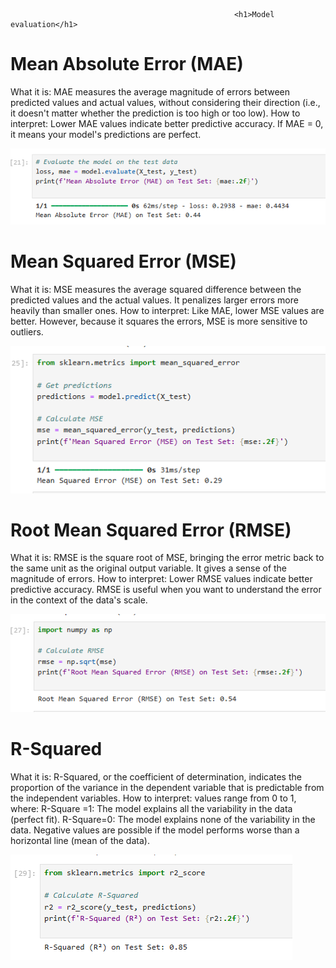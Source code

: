                                                       <h1>Model evaluation</h1>
 <h1>Mean Absolute Error (MAE)</h1>
What it is: MAE measures the average magnitude of errors between predicted values and actual values, without considering their direction (i.e., it doesn't matter whether the prediction is too high or too low).
How to interpret: Lower MAE values indicate better predictive accuracy. If MAE = 0, it means your model's predictions are perfect.

![Alt text](MAE.png)



<h1>Mean Squared Error (MSE)</h1>
What it is: MSE measures the average squared difference between the predicted values and the actual values. It penalizes larger errors more heavily than smaller ones.
How to interpret: Like MAE, lower MSE values are better. However, because it squares the errors, MSE is more sensitive to outliers.

![Alt text](MSE.png)


<h1>Root Mean Squared Error (RMSE)</h1>
What it is: RMSE is the square root of MSE, bringing the error metric back to the same unit as the original output variable. It gives a sense of the magnitude of errors.
How to interpret: Lower RMSE values indicate better predictive accuracy. RMSE is useful when you want to understand the error in the context of the data's scale.

![Alt text](RMSE.png)

<h1>R-Squared</h1>

What it is: R-Squared, or the coefficient of determination, indicates the proportion of the variance in the dependent variable that is predictable from the independent variables.
How to interpret: 
  values range from 0 to 1, where: 
  R-Square =1: The model explains all the variability in the data (perfect fit).
  R-Square=0: The model explains none of the variability in the data.
 Negative values are possible if the model performs worse than a horizontal line (mean of the data).

 ![Alt text](R2.png)

